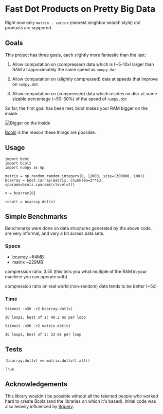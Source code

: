 # Fast Dot Products on Pretty Big Data

Right now only `matrix . vector` (nearest neighbor search style) dot products are suppored.

## Goals

This project has three goals, each slightly more fantastic than the last:

1. Allow computation on (compressed) data which is (~5-10x) larger than RAM at approximately the same speed as `numpy.dot`


2. Allow computation on (slightly compressed) data at speeds that improve on `numpy.dot`


3. Allow computation on (compressed) data which resides on disk at some sizable percentage (~50-30%) of the speed of `numpy.dot`


So far, the first goal has been met, bdot makes your RAM bigger on the inside.

![Bigger on the Inside](https://31.media.tumblr.com/dcd82ee9cc541ef6774572e9110de082/tumblr_inline_n3eq30Vjhh1rnbe7i.gif)

[Bcolz](https://github.com/Blosc/bcolz/) is the reason these things are possible.

## Usage

```
import bdot
import bcolz
import numpy as np

matrix = np.random.random_integers(0, 12000, size=(300000, 100))
bcarray = bdot.carray(matrix, chunklen=2**13, cparams=bcolz.cparams(clevel=2))

v = bcarray[0]

result = bcarray.dot(v)
```

## Simple Benchmarks

Benchmarks were done on data structures generated by the above code, are very informal, and vary a bit across data sets.

### Space

* bcarray ~64MB
* matrix ~229MB

compression ratio: 3.55 
(this tells you what multiple of the RAM in your machine you can operate with)


compression ratio on real world (non-random) data tends to be better (~5x)

### Time
```
%timeit -n30 -r2 bcarray.dot(v)
```

`30 loops, best of 2: 48.2 ms per loop`

```
%timeit -n30 -r2 matrix.dot(v)
```

`30 loops, best of 2: 33 ms per loop`


## Tests

```
(bcarray.dot(v) == matrix.dot(v)).all()
```

`True`

## Acknowledgements

This library wouldn't be possible without all the talented people who worked hard to create Bcolz (and the libraries on which it's based). Initial code was also heavily influenced by [Bquery](https://github.com/visualfabriq/bquery).
